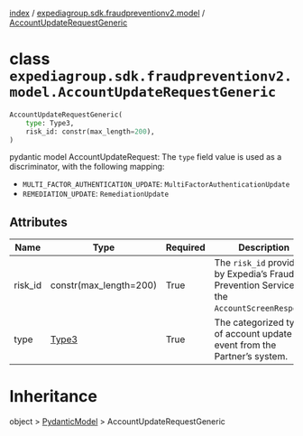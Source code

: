 [index](index.md) /
[expediagroup.sdk.fraudpreventionv2.model](expediagroup.sdk.fraudpreventionv2.model.md)
/ [AccountUpdateRequestGeneric](AccountUpdateRequestGeneric.md)

# class `expediagroup.sdk.fraudpreventionv2.model.AccountUpdateRequestGeneric`

```python
AccountUpdateRequestGeneric(
    type: Type3,
    risk_id: constr(max_length=200),
)
```

pydantic model AccountUpdateRequest: The `type` field value is used as a
discriminator, with the following mapping:

- `MULTI_FACTOR_AUTHENTICATION_UPDATE`:
  `MultiFactorAuthenticationUpdate`
- `REMEDIATION_UPDATE`: `RemediationUpdate`

## Attributes

| Name    | Type                   | Required | Description                                                                                  |
| ------- | ---------------------- | -------- | -------------------------------------------------------------------------------------------- |
| risk_id | constr(max_length=200) | True     | The `risk_id` provided by Expedia’s Fraud Prevention Service in the `AccountScreenResponse`. |
| type    | [Type3](Type3.md)      | True     | The categorized type of account update event from the Partner’s system.                      |

# Inheritance

object > [PydanticModel](PydanticModel.md) >
AccountUpdateRequestGeneric
